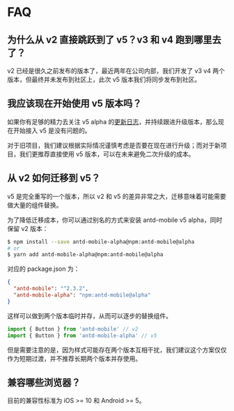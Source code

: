 # FAQ

## 为什么从 v2 直接跳跃到了 v5？v3 和 v4 跑到哪里去了？

v2 已经是很久之前发布的版本了，最近两年在公司内部，我们开发了 v3 v4 两个版本，但最终并未发布到社区上，此次 v5 版本我们将同步发布到社区。

## 我应该现在开始使用 v5 版本吗？

如果你有足够的精力去关注 v5 alpha 的[更新日志](https://github.com/ant-design/ant-design-mobile/releases)，并持续跟进升级版本，那么现在开始接入 v5 是没有问题的。

对于旧项目，我们建议根据实际情况谨慎考虑是否要在现在进行升级；而对于新项目，我们更推荐直接使用 v5 版本，可以在未来避免二次升级的成本。

## 从 v2 如何迁移到 v5？

v5 是完全重写的一个版本，所以 v2 和 v5 的差异非常之大，迁移意味着可能需要做大量的组件替换。

为了降低迁移成本，你可以通过别名的方式来安装 antd-mobile v5 alpha，同时保留 v2 版本：

```bash
$ npm install --save antd-mobile-alpha@npm:antd-mobile@alpha
# or
$ yarn add antd-mobile-alpha@npm:antd-mobile@alpha
```

对应的 package.json 为：

```json
{
  "antd-mobile": "^2.3.2",
  "antd-mobile-alpha": "npm:antd-mobile@alpha"
}
```

这样可以做到两个版本临时并存，从而可以逐步的替换组件。

```js
import { Button } from 'antd-mobile' // v2
import { Button } from 'antd-mobile-alpha' // v5
```

但是需要注意的是，因为样式可能存在两个版本互相干扰，我们建议这个方案仅仅作为短期过渡，并不推荐长期两个版本并存使用。

## 兼容哪些浏览器？

目前的兼容性标准为 iOS >= 10 和 Android >= 5。
